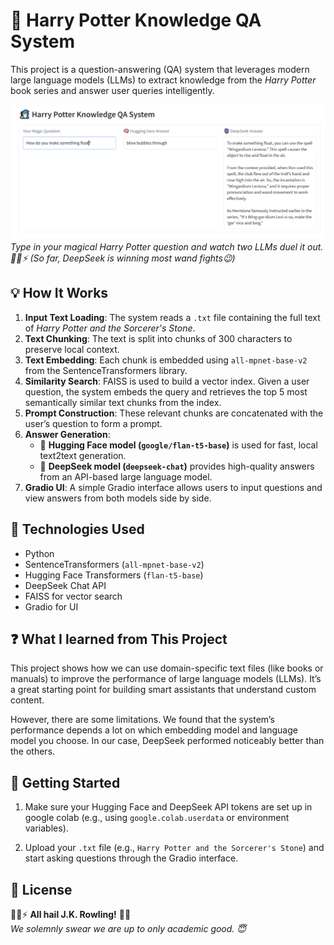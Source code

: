 # 🧙 Harry Potter Knowledge QA System

This project is a question-answering (QA) system that leverages modern large language models (LLMs) to extract knowledge from the *Harry Potter* book series and answer user queries intelligently.


![Gradio UI Screenshot](./user%20interface%20demo.png)
*Type in your magical Harry Potter question and watch two LLMs duel it out. 🧙‍♂️⚡  (So far, DeepSeek is winning most wand fights😉)*

## 💡 How It Works

1. **Input Text Loading**: The system reads a `.txt` file containing the full text of *Harry Potter and the Sorcerer's Stone*.
2. **Text Chunking**: The text is split into chunks of 300 characters to preserve local context.
3. **Text Embedding**: Each chunk is embedded using `all-mpnet-base-v2` from the SentenceTransformers library.
4. **Similarity Search**: FAISS is used to build a vector index. Given a user question, the system embeds the query and retrieves the top 5 most semantically similar text chunks from the index.
5. **Prompt Construction**: These relevant chunks are concatenated with the user’s question to form a prompt.
6. **Answer Generation**:
    - 🧠 **Hugging Face model (`google/flan-t5-base`)** is used for fast, local text2text generation.
    - 🔮 **DeepSeek model (`deepseek-chat`)** provides high-quality answers from an API-based large language model.
7. **Gradio UI**: A simple Gradio interface allows users to input questions and view answers from both models side by side.

## 🧰 Technologies Used

- Python
- SentenceTransformers (`all-mpnet-base-v2`)
- Hugging Face Transformers (`flan-t5-base`)
- DeepSeek Chat API
- FAISS for vector search
- Gradio for UI

## ❓ What I learned from This Project

This project shows how we can use domain-specific text files (like books or manuals) to improve the performance of large language models (LLMs). It’s a great starting point for building smart assistants that understand custom content.

However, there are some limitations. We found that the system’s performance depends a lot on which embedding model and language model you choose. In our case, DeepSeek performed noticeably better than the others.


## 🚀 Getting Started
1. Make sure your Hugging Face and DeepSeek API tokens are set up in google colab (e.g., using `google.colab.userdata` or environment variables).

2. Upload your `.txt` file (e.g., `Harry Potter and the Sorcerer's Stone`) and start asking questions through the Gradio interface.

## 📄 License
🧙‍♂️⚡️ **All hail J.K. Rowling!** 🧹🦉  
 *We solemnly swear we are up to only academic good. 😇*

